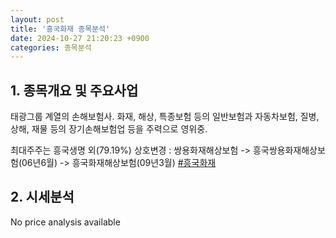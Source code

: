 ```yaml
---
layout: post
title: '흥국화재 종목분석'
date: 2024-10-27 21:20:23 +0900
categories: 종목분석
---
```


## 1. 종목개요 및 주요사업

태광그룹 계열의 손해보험사. 화재, 해상, 특종보험 등의 일반보험과 자동차보험, 질병, 상해, 재물 등의 장기손해보험업 등을 주력으로 영위중.

최대주주는 흥국생명 외(79.19%) 상호변경 : 쌍용화재해상보험 -> 흥국쌍용화재해상보험(06년6월) -> 흥국화재해상보험(09년3월)
[#흥국화재](#)

## 2. 시세분석

No price analysis available
